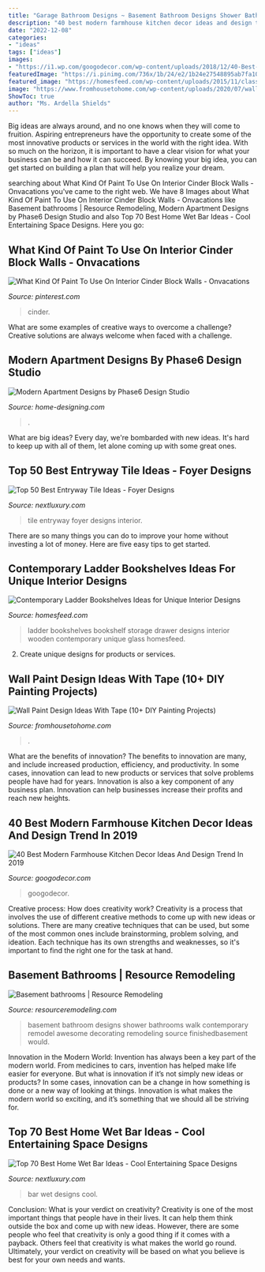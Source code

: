 ```yaml
---
title: "Garage Bathroom Designs ~ Basement Bathroom Designs Shower Bathrooms Walk Contemporary Remodel Awesome Decorating Remodeling Source Finishedbasement Would"
description: "40 best modern farmhouse kitchen decor ideas and design trend in 2019"
date: "2022-12-08"
categories:
- "ideas"
tags: ["ideas"]
images:
- "https://i1.wp.com/googodecor.com/wp-content/uploads/2018/12/40-Best-Modern-Farmhouse-Kitchen-Decor-Ideas-And-Design-Trend-In-2019-10.jpg?fit=1200%2C1800&amp;ssl=1"
featuredImage: "https://i.pinimg.com/736x/1b/24/e2/1b24e27548895ab7fa1082c3062a745d.jpg"
featured_image: "https://homesfeed.com/wp-content/uploads/2015/11/classic-black-painted-modrn-ladder-bookshelf-idea-with-drawer-aside-storage-with-glass-window-on-wooden-floor-and-white-couch.jpg"
image: "https://www.fromhousetohome.com/wp-content/uploads/2020/07/wall-paint-designs-with-tape-4.jpg"
ShowToc: true
author: "Ms. Ardella Shields"
---
```



Big ideas are always around, and no one knows when they will come to fruition. Aspiring entrepreneurs have the opportunity to create some of the most innovative products or services in the world with the right idea. With so much on the horizon, it is important to have a clear vision for what your business can be and how it can succeed. By knowing your big idea, you can get started on building a plan that will help you realize your dream.

	

		
searching about What Kind Of Paint To Use On Interior Cinder Block Walls - Onvacations you've came to the right web. We have 8 Images about What Kind Of Paint To Use On Interior Cinder Block Walls - Onvacations like Basement bathrooms | Resource Remodeling, Modern Apartment Designs by Phase6 Design Studio and also Top 70 Best Home Wet Bar Ideas - Cool Entertaining Space Designs. Here you go:
		
    
## What Kind Of Paint To Use On Interior Cinder Block Walls - Onvacations

<img loading=lazy src="https://i.pinimg.com/736x/1b/24/e2/1b24e27548895ab7fa1082c3062a745d.jpg" onerror="this.onerror=null;this.src='https://tse4.mm.bing.net/th?id=OIP.j1xT2BRUjb9LC5nNcZGZ4AHaLH&amp;pid=15.1';" alt="What Kind Of Paint To Use On Interior Cinder Block Walls - Onvacations">

_Source: pinterest.com_

>cinder. 

	

What are some examples of creative ways to overcome a challenge?
Creative solutions are always welcome when faced with a challenge.

    
## Modern Apartment Designs By Phase6 Design Studio

<img loading=lazy src="http://cdn.home-designing.com/wp-content/uploads/2015/06/DSC_2556-1024x658.jpg" onerror="this.onerror=null;this.src='https://tse1.mm.bing.net/th?id=OIP.RNGJNJvPMxIyJp1Cybf-4gHaEw&amp;pid=15.1';" alt="Modern Apartment Designs by Phase6 Design Studio">

_Source: home-designing.com_

>. 

	

What are big ideas?
Every day, we're bombarded with new ideas. It's hard to keep up with all of them, let alone coming up with some great ones.

    
## Top 50 Best Entryway Tile Ideas - Foyer Designs

<img loading=lazy src="http://nextluxury.com/wp-content/uploads/excellent-interior-ideas-entryway-tile.jpg" onerror="this.onerror=null;this.src='https://tse2.mm.bing.net/th?id=OIP.RqFSIPp8XXHvjyfQnviciAAAAA&amp;pid=15.1';" alt="Top 50 Best Entryway Tile Ideas - Foyer Designs">

_Source: nextluxury.com_

>tile entryway foyer designs interior. 

	

There are so many things you can do to improve your home without investing a lot of money. Here are five easy tips to get started.

    
## Contemporary Ladder Bookshelves Ideas For Unique Interior Designs

<img loading=lazy src="https://homesfeed.com/wp-content/uploads/2015/11/classic-black-painted-modrn-ladder-bookshelf-idea-with-drawer-aside-storage-with-glass-window-on-wooden-floor-and-white-couch.jpg" onerror="this.onerror=null;this.src='https://tse4.mm.bing.net/th?id=OIP.E9dZe8-PamtSFltqtR6kKgDqEs&amp;pid=15.1';" alt="Contemporary Ladder Bookshelves Ideas for Unique Interior Designs">

_Source: homesfeed.com_

>ladder bookshelves bookshelf storage drawer designs interior wooden contemporary unique glass homesfeed. 

	

2. Create unique designs for products or services.

    
## Wall Paint Design Ideas With Tape (10+ DIY Painting Projects)

<img loading=lazy src="https://www.fromhousetohome.com/wp-content/uploads/2020/07/wall-paint-designs-with-tape-4.jpg" onerror="this.onerror=null;this.src='https://tse2.mm.bing.net/th?id=OIP.K9rLRU5TFHnSE3RGdP4joAHaHa&amp;pid=15.1';" alt="Wall Paint Design Ideas With Tape (10+ DIY Painting Projects)">

_Source: fromhousetohome.com_

>. 

	

What are the benefits of innovation?
The benefits to innovation are many, and include increased production, efficiency, and productivity. In some cases, innovation can lead to new products or services that solve problems people have had for years. Innovation is also a key component of any business plan. Innovation can help businesses increase their profits and reach new heights.

    
## 40 Best Modern Farmhouse Kitchen Decor Ideas And Design Trend In 2019

<img loading=lazy src="https://i1.wp.com/googodecor.com/wp-content/uploads/2018/12/40-Best-Modern-Farmhouse-Kitchen-Decor-Ideas-And-Design-Trend-In-2019-10.jpg?fit=1200%2C1800&amp;ssl=1" onerror="this.onerror=null;this.src='https://tse2.mm.bing.net/th?id=OIP.EBQ_HZ0xzF_yMDT42QNEpgHaLH&amp;pid=15.1';" alt="40 Best Modern Farmhouse Kitchen Decor Ideas And Design Trend In 2019">

_Source: googodecor.com_

>googodecor. 

	

Creative process: How does creativity work?
Creativity is a process that involves the use of different creative methods to come up with new ideas or solutions. There are many creative techniques that can be used, but some of the most common ones include brainstorming, problem solving, and ideation. Each technique has its own strengths and weaknesses, so it's important to find the right one for the task at hand.

    
## Basement Bathrooms | Resource Remodeling

<img loading=lazy src="https://www.resourceremodeling.com/wp-content/uploads/2018/05/Basement-Bathroom-Remodel-Design.jpg" onerror="this.onerror=null;this.src='https://tse1.mm.bing.net/th?id=OIP.mxSiBZKM4lzsEm5m8ZlosQHaEz&amp;pid=15.1';" alt="Basement bathrooms | Resource Remodeling">

_Source: resourceremodeling.com_

>basement bathroom designs shower bathrooms walk contemporary remodel awesome decorating remodeling source finishedbasement would. 

	

Innovation in the Modern World:
Invention has always been a key part of the modern world. From medicines to cars, invention has helped make life easier for everyone. But what is innovation if it’s not simply new ideas or products? In some cases, innovation can be a change in how something is done or a new way of looking at things. Innovation is what makes the modern world so exciting, and it’s something that we should all be striving for.

    
## Top 70 Best Home Wet Bar Ideas - Cool Entertaining Space Designs

<img loading=lazy src="http://nextluxury.com/wp-content/uploads/cool-wet-bar-ideas.jpg" onerror="this.onerror=null;this.src='https://tse4.mm.bing.net/th?id=OIP.QMPnQMDVz8AN0OlcC_Ey2QAAAA&amp;pid=15.1';" alt="Top 70 Best Home Wet Bar Ideas - Cool Entertaining Space Designs">

_Source: nextluxury.com_

>bar wet designs cool. 

	

Conclusion: What is your verdict on creativity?
Creativity is one of the most important things that people have in their lives. It can help them think outside the box and come up with new ideas. However, there are some people who feel that creativity is only a good thing if it comes with a payback. Others feel that creativity is what makes the world go round. Ultimately, your verdict on creativity will be based on what you believe is best for your own needs and wants.

